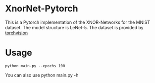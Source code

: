 XnorNet-Pytorch
===
This is a Pytorch implementation of the XNOR-Networks for the MNIST dataset. The model structure is LeNet-5. The dataset is provided by [torchvision](http://pytorch.org/docs/master/torchvision/)
# Usage
	python main.py --epochs 100
You can also use 
	python main.py -h
	